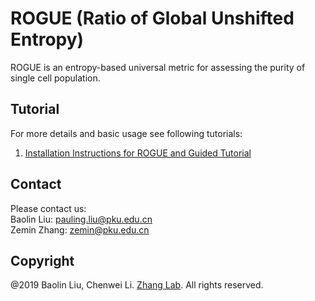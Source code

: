 # ROGUE (Ratio of Global Unshifted Entropy)
ROGUE is an entropy-based universal metric for assessing the purity of single cell population.

## Tutorial
For more details and basic usage see following tutorials:
1.	[Installation Instructions for ROGUE and Guided Tutorial](https://github.com/PaulingLiu/ROGUE/tree/master/vignettes/ROGUE_Tutorials.pdf)

## Contact
Please contact us:  
Baolin Liu: pauling.liu@pku.edu.cn  
Zemin Zhang: zemin@pku.edu.cn

## Copyright
@2019 Baolin Liu, Chenwei Li. [Zhang Lab](http://cancer-pku.cn/). All rights reserved.
